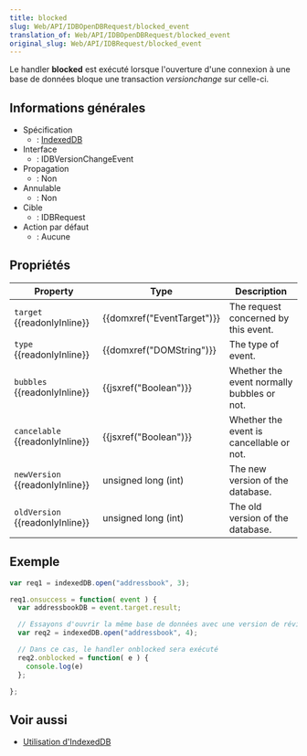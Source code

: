 ```yaml
---
title: blocked
slug: Web/API/IDBOpenDBRequest/blocked_event
translation_of: Web/API/IDBOpenDBRequest/blocked_event
original_slug: Web/API/IDBRequest/blocked_event
---
```


Le handler **blocked** est exécuté lorsque l'ouverture d'une connexion à une base de données bloque une transaction _versionchange_ sur celle-ci.

## Informations générales

- Spécification
  - : [IndexedDB](http://www.w3.org/TR/IndexedDB/#request-api)
- Interface
  - : IDBVersionChangeEvent
- Propagation
  - : Non
- Annulable
  - : Non
- Cible
  - : IDBRequest
- Action par défaut
  - : Aucune

## Propriétés

| Property                              | Type                                 | Description                                |
| ------------------------------------- | ------------------------------------ | ------------------------------------------ |
| `target` {{readonlyInline}}     | {{domxref("EventTarget")}} | The request concerned by this event.       |
| `type` {{readonlyInline}}       | {{domxref("DOMString")}}     | The type of event.                         |
| `bubbles` {{readonlyInline}}    | {{jsxref("Boolean")}}         | Whether the event normally bubbles or not. |
| `cancelable` {{readonlyInline}} | {{jsxref("Boolean")}}         | Whether the event is cancellable or not.   |
| `newVersion` {{readonlyInline}} | unsigned long (int)                  | The new version of the database.           |
| `oldVersion` {{readonlyInline}} | unsigned long (int)                  | The old version of the database.           |

## Exemple

```js
var req1 = indexedDB.open("addressbook", 3);

req1.onsuccess = function( event ) {
  var addressbookDB = event.target.result;

  // Essayons d'ouvrir la même base de données avec une version de révision plus élevée
  var req2 = indexedDB.open("addressbook", 4);

  // Dans ce cas, le handler onblocked sera exécuté
  req2.onblocked = function( e ) {
    console.log(e)
  };

};
```

## Voir aussi

- [Utilisation d'IndexedDB](/fr/docs/IndexedDB/Using_IndexedDB)
